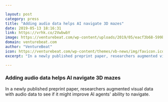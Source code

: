 ```yaml
---

layout: post
category: press
title: "Adding audio data helps AI navigate 3D mazes"
date: 2019-05-13 18:16:31
link: https://vrhk.co/2VwbwbY
image: https://venturebeat.com/wp-content/uploads/2019/05/eacf3b68-599b-4d69-b483-9eadaf65f8ab.png?w=1200&strip=all
domain: venturebeat.com
author: "VentureBeat"
icon: https://venturebeat.com/wp-content/themes/vb-news/img/favicon.ico
excerpt: "In a newly published preprint paper, researchers augmented visual data with audio data to see if it might improve AI agents' ability to navigate."

---
```


### Adding audio data helps AI navigate 3D mazes

In a newly published preprint paper, researchers augmented visual data with audio data to see if it might improve AI agents' ability to navigate.